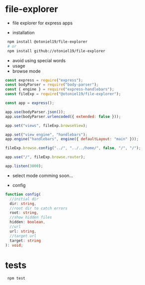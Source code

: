 # file-explorer

- file explorer for express apps

- installation

```sh
 npm install @otoniel19/file-explorer
 # or
 npm install github://otoniel19/file-explorer
```

- avoid using special words
- usage
- browse mode

```js
const express = require("express");
const bodyParser = require("body-parser");
const { engine } = require("express-handlebars");
const fileExp = require("@otoniel19/file-explorer");

const app = express();

app.use(bodyParser.json());
app.use(bodyParser.urlencoded({ extended: false }));

app.set("views", fileExp.browseView);

app.set("view engine", "handlebars");
app.engine("handlebars", engine({ defaultLayout: "main" }));

fileExp.browse.config("../", "../../home/", false, "/", "/");

app.use("/", fileExp.browse.router);

app.listen(3000);
```

- select mode comming soon...

- config

```ts
function config(
  //initial dir
  dir: string,
  //root dir to catch errors
  root: string,
  //show hidden files
  hidden: boolean,
  //url
  url: string,
  //target url
  target: string
): void;
```

# tests

```sh
 npm test
```
